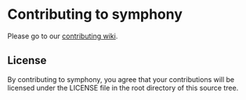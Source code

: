 # Contributing to symphony


Please go to our [contributing wiki](https://github.com/facebookincubator/symphony/wiki/Contributing).

## License
By contributing to symphony, you agree that your contributions will be licensed
under the LICENSE file in the root directory of this source tree.
